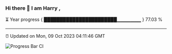### Hi there 👋 I am Harry , 

⏳ Year progress { ███████████████████████▁▁▁▁▁▁▁ } 77.03 %

---

⏰ Updated on Mon, 09 Oct 2023 04:11:46 GMT

![Progress Bar CI](https://github.com/duykhang68/duykhang68/workflows/Progress%20Bar%20CI/badge.svg)
